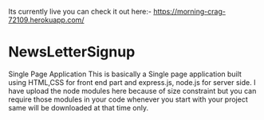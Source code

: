 Its currently live you can check it out here:-
https://morning-crag-72109.herokuapp.com/
# NewsLetterSignup
Single Page Application
This is basically a Single page application built using HTML,CSS for front end part and express.js, node.js for server side. I have upload the node modules here because of size constraint but you can require those modules in your code whenever you start with your project same will be downloaded at that time only.
